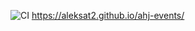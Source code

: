 ![CI](https://github.com/AleksaT2/ahj-dom/actions/workflows/web.yml/badge.svg)
https://aleksat2.github.io/ahj-events/
